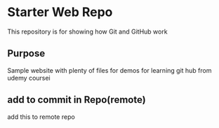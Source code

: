 # Starter Web Repo

This repository is for showing how Git and GitHub work

## Purpose

Sample website with plenty of files for demos
for learning git hub from udemy coursei

## add to commit in Repo(remote) 

add this to remote repo
